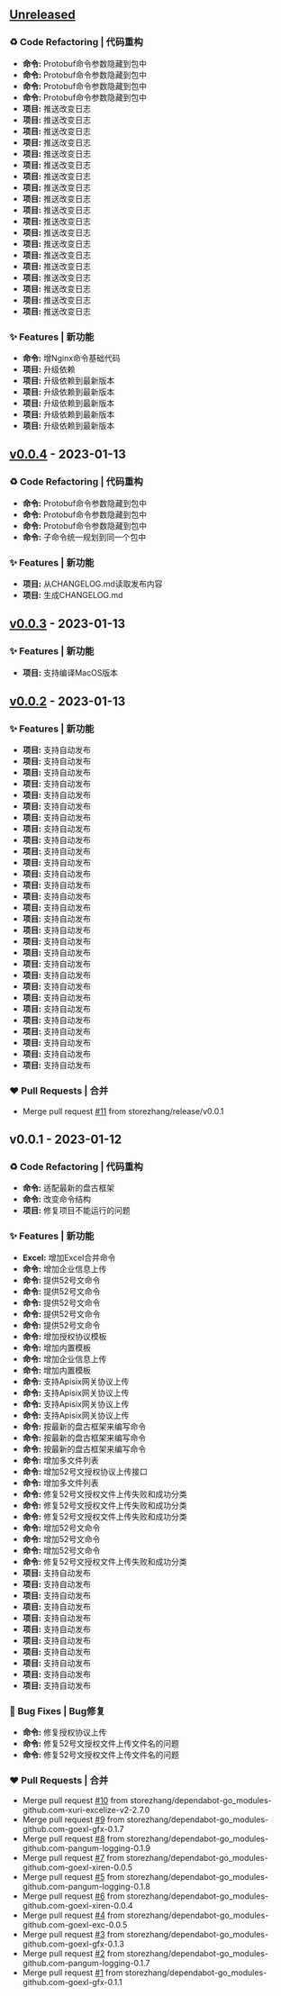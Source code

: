<a id="unreleased"></a>
## [Unreleased]

### ♻ Code Refactoring | 代码重构
- **命令:** Protobuf命令参数隐藏到包中
- **命令:** Protobuf命令参数隐藏到包中
- **命令:** Protobuf命令参数隐藏到包中
- **命令:** Protobuf命令参数隐藏到包中
- **项目:** 推送改变日志
- **项目:** 推送改变日志
- **项目:** 推送改变日志
- **项目:** 推送改变日志
- **项目:** 推送改变日志
- **项目:** 推送改变日志
- **项目:** 推送改变日志
- **项目:** 推送改变日志
- **项目:** 推送改变日志
- **项目:** 推送改变日志
- **项目:** 推送改变日志
- **项目:** 推送改变日志
- **项目:** 推送改变日志
- **项目:** 推送改变日志
- **项目:** 推送改变日志
- **项目:** 推送改变日志
- **项目:** 推送改变日志
- **项目:** 推送改变日志
- **项目:** 推送改变日志

### ✨ Features | 新功能
- **命令:** 增Nginx命令基础代码
- **项目:** 升级依赖
- **项目:** 升级依赖到最新版本
- **项目:** 升级依赖到最新版本
- **项目:** 升级依赖到最新版本
- **项目:** 升级依赖到最新版本
- **项目:** 升级依赖到最新版本


<a id="v0.0.4"></a>
## [v0.0.4] - 2023-01-13
### ♻ Code Refactoring | 代码重构
- **命令:** Protobuf命令参数隐藏到包中
- **命令:** Protobuf命令参数隐藏到包中
- **命令:** Protobuf命令参数隐藏到包中
- **命令:** 子命令统一规划到同一个包中

### ✨ Features | 新功能
- **项目:** 从CHANGELOG.md读取发布内容
- **项目:** 生成CHANGELOG.md


<a id="v0.0.3"></a>
## [v0.0.3] - 2023-01-13
### ✨ Features | 新功能
- **项目:** 支持编译MacOS版本


<a id="v0.0.2"></a>
## [v0.0.2] - 2023-01-13
### ✨ Features | 新功能
- **项目:** 支持自动发布
- **项目:** 支持自动发布
- **项目:** 支持自动发布
- **项目:** 支持自动发布
- **项目:** 支持自动发布
- **项目:** 支持自动发布
- **项目:** 支持自动发布
- **项目:** 支持自动发布
- **项目:** 支持自动发布
- **项目:** 支持自动发布
- **项目:** 支持自动发布
- **项目:** 支持自动发布
- **项目:** 支持自动发布
- **项目:** 支持自动发布
- **项目:** 支持自动发布
- **项目:** 支持自动发布
- **项目:** 支持自动发布
- **项目:** 支持自动发布
- **项目:** 支持自动发布
- **项目:** 支持自动发布
- **项目:** 支持自动发布
- **项目:** 支持自动发布
- **项目:** 支持自动发布
- **项目:** 支持自动发布
- **项目:** 支持自动发布
- **项目:** 支持自动发布
- **项目:** 支持自动发布
- **项目:** 支持自动发布
- **项目:** 支持自动发布

### ❤ Pull Requests | 合并
- Merge pull request [#11](https://github.com/storezhang/jchu/issues/11) from storezhang/release/v0.0.1


<a id="v0.0.1"></a>
## v0.0.1 - 2023-01-12
### ♻ Code Refactoring | 代码重构
- **命令:** 适配最新的盘古框架
- **命令:** 改变命令结构
- **项目:** 修复项目不能运行的问题

### ✨ Features | 新功能
- **Excel:** 增加Excel合并命令
- **命令:** 增加企业信息上传
- **命令:** 提供52号文命令
- **命令:** 提供52号文命令
- **命令:** 提供52号文命令
- **命令:** 提供52号文命令
- **命令:** 提供52号文命令
- **命令:** 增加授权协议模板
- **命令:** 增加内置模板
- **命令:** 增加企业信息上传
- **命令:** 增加内置模板
- **命令:** 支持Apisix网关协议上传
- **命令:** 支持Apisix网关协议上传
- **命令:** 支持Apisix网关协议上传
- **命令:** 支持Apisix网关协议上传
- **命令:** 按最新的盘古框架来编写命令
- **命令:** 按最新的盘古框架来编写命令
- **命令:** 按最新的盘古框架来编写命令
- **命令:** 增加多文件列表
- **命令:** 增加52号文授权协议上传接口
- **命令:** 增加多文件列表
- **命令:** 修复52号文授权文件上传失败和成功分类
- **命令:** 修复52号文授权文件上传失败和成功分类
- **命令:** 修复52号文授权文件上传失败和成功分类
- **命令:** 增加52号文命令
- **命令:** 增加52号文命令
- **命令:** 增加52号文命令
- **命令:** 修复52号文授权文件上传失败和成功分类
- **项目:** 支持自动发布
- **项目:** 支持自动发布
- **项目:** 支持自动发布
- **项目:** 支持自动发布
- **项目:** 支持自动发布
- **项目:** 支持自动发布
- **项目:** 支持自动发布
- **项目:** 支持自动发布
- **项目:** 支持自动发布
- **项目:** 支持自动发布
- **项目:** 支持自动发布

### 🐛 Bug Fixes | Bug修复
- **命令:** 修复授权协议上传
- **命令:** 修复52号文授权文件上传文件名的问题
- **命令:** 修复52号文授权文件上传文件名的问题

### ❤ Pull Requests | 合并
- Merge pull request [#10](https://github.com/storezhang/jchu/issues/10) from storezhang/dependabot-go_modules-github.com-xuri-excelize-v2-2.7.0
- Merge pull request [#9](https://github.com/storezhang/jchu/issues/9) from storezhang/dependabot-go_modules-github.com-goexl-gfx-0.1.7
- Merge pull request [#8](https://github.com/storezhang/jchu/issues/8) from storezhang/dependabot-go_modules-github.com-pangum-logging-0.1.9
- Merge pull request [#7](https://github.com/storezhang/jchu/issues/7) from storezhang/dependabot-go_modules-github.com-goexl-xiren-0.0.5
- Merge pull request [#5](https://github.com/storezhang/jchu/issues/5) from storezhang/dependabot-go_modules-github.com-pangum-logging-0.1.8
- Merge pull request [#6](https://github.com/storezhang/jchu/issues/6) from storezhang/dependabot-go_modules-github.com-goexl-xiren-0.0.4
- Merge pull request [#4](https://github.com/storezhang/jchu/issues/4) from storezhang/dependabot-go_modules-github.com-goexl-exc-0.0.5
- Merge pull request [#3](https://github.com/storezhang/jchu/issues/3) from storezhang/dependabot-go_modules-github.com-goexl-gfx-0.1.3
- Merge pull request [#2](https://github.com/storezhang/jchu/issues/2) from storezhang/dependabot-go_modules-github.com-pangum-logging-0.1.7
- Merge pull request [#1](https://github.com/storezhang/jchu/issues/1) from storezhang/dependabot-go_modules-github.com-goexl-gfx-0.1.1


[Unreleased]: https://github.com/storezhang/jchu/compare/v0.0.4...HEAD
[v0.0.4]: https://github.com/storezhang/jchu/compare/v0.0.3...v0.0.4
[v0.0.3]: https://github.com/storezhang/jchu/compare/v0.0.2...v0.0.3
[v0.0.2]: https://github.com/storezhang/jchu/compare/v0.0.1...v0.0.2
